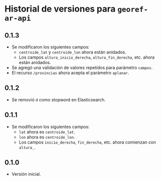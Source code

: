 # Historial de versiones para `georef-ar-api`

## 0.1.3
- Se modificaron los siguientes campos:
  - `centroide_lat` y `centroide_lon` ahora están anidados.
  - Los campos `altura_inicio_derecha`, `altura_fin_derecha`, etc. ahora están anidados.
- Se agregó una validación de valores repetidos para parámetro `campos`.
- El recurso `/provincias` ahora acepta el parámetro `aplanar`.

## 0.1.2
- Se removió `d` como stopword en Elasticsearch.

## 0.1.1
- Se modificaron los siguientes campos:
  - `lat` ahora es `centroide_lat`.
  - `lon` ahora es `centroide_lon`.
  - Los campos `inicio_derecha`, `fin_derecha`, etc. ahora comienzan con `altura_`.

## 0.1.0
- Versión inicial.
